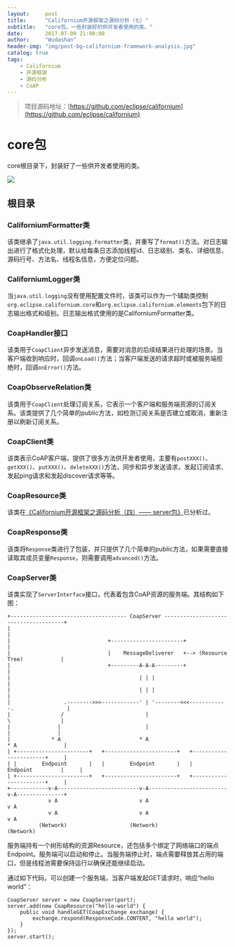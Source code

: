 ```yaml
---
layout:     post
title:      "Californium开源框架之源码分析（七）"
subtitle:   "core包，一些封装好的供开发者使用的类。"
date:       2017-07-09 21:00:00
author:     "Wudashan"
header-img: "img/post-bg-californium-framework-analysis.jpg"
catalog: true
tags:
    - Californium
    - 开源框架
    - 源码分析
    - CoAP
---
```


> 项目源码地址：[https://github.com/eclipse/californium](https://github.com/eclipse/californium)

# core包

core根目录下，封装好了一些供开发者使用的类。

![](http://o7x0ygc3f.bkt.clouddn.com/Californium%E5%BC%80%E6%BA%90%E6%A1%86%E6%9E%B6%E5%88%86%E6%9E%90/core.png)

## 根目录

### CaliforniumFormatter类

该类继承了`java.util.logging.Formatter`类，并重写了`format()`方法。对日志输出进行了格式化处理，默认给每条日志添加线程id、日志级别、类名、详细信息、源码行号、方法名、线程名信息，方便定位问题。

### CaliforniumLogger类

当`java.util.logging`没有使用配置文件时，该类可以作为一个辅助类控制`org.eclipse.californium.core`和`org.eclipse.californium.elements`包下的日志输出格式和级别。日志输出格式使用的是CaliforniumFormatter类。

### CoapHandler接口

该类用于`CoapClient`异步发送消息，需要对消息的后续结果进行处理的场景。当客户端收到响应时，回调`onLoad()`方法；当客户端发送的请求超时或被服务端拒绝时，回调`onError()`方法。

### CoapObserveRelation类

该类用于`CoapClient`处理订阅关系，它表示一个客户端和服务端资源的订阅关系。该类提供了几个简单的public方法，如检测订阅关系是否建立或取消，重新注册以刷新订阅关系。

### CoapClient类

该类表示CoAP客户端，提供了很多方法供开发者使用，主要有`postXXX()`、`getXXX()`、`putXXX()`、`deleteXXX()`方法，同步和异步发送请求，发起订阅请求、发起ping请求和发起discover请求等等。

### CoapResource类

该类在[《Californium开源框架之源码分析（四）—— server包》](http://wudashan.cn/2017/06/16/Californium-Framework-Analysis-04/)已分析过。

### CoapResponse类

该类将`Response`类进行了包装，并只提供了几个简单的public方法，如果需要直接读取其成员变量`Response`，则需要调用`advanced()`方法。


### CoapServer类

该类实现了`ServerInterface`接口，代表着包含CoAP资源的服务端。其结构如下图：

```
+------------------------------------- CoapServer --------------------------------------+
|                                                                                       |
|                               +-----------------------+                               |
|                               |    MessageDeliverer   +--> (Resource Tree)            |
|                               +---------A-A-A---------+                               |
|                                         | | |                                         |
|                                         | | |                                         |
|                 .-------->>>------------' | '--------<<<------------.                 |
|                /                          |                          \                |
|               |                           |                           |               |
|             * A                         * A                         * A               |
| +-----------------------+   +-----------------------+   +-----------------------+     |
| |        Endpoint       |   |        Endpoint       |   |      Endpoint         |     |
| +-----------------------+   +-----------------------+   +-----------------------+     |
+------------v-A--------------------------v-A-------------------------v-A---------------+
             v A                          v A                         v A            
             v A                          v A                         v A         
          (Network)                    (Network)                   (Network)
```

服务端持有一个树形结构的资源Resource，还包括多个绑定了网络端口的端点Endpoint。服务端可以启动和停止。当服务端停止时，端点需要释放其占用的端口，但是线程池需要保持运行以确保还能继续启动。

通过如下代码，可以创建一个服务端，当客户端发起GET请求时，响应“hello world”：

```
CoapServer server = new CoapServer(port);
server.add(new CoapResource("hello-world") {
    public void handleGET(CoapExchange exchange) {
        exchange.respond(ResponseCode.CONTENT, "hello world");
    }
});
server.start();
```

